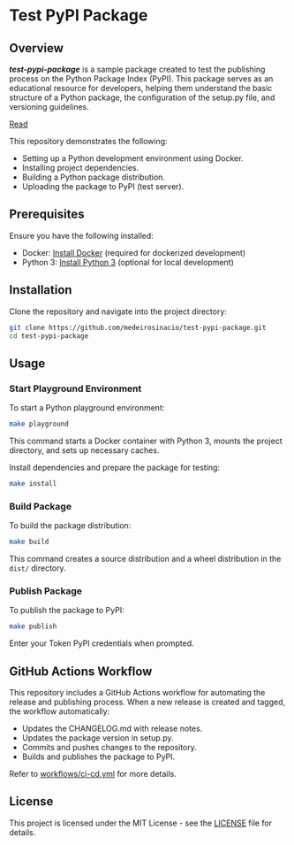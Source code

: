 # Test PyPI  Package

## Overview

_**test-pypi-package**_ is a sample package created to test the publishing process on the Python Package Index (PyPI).
This
package serves as an educational resource for developers, helping them understand the basic structure of a Python
package, the configuration of the setup.py file, and versioning guidelines.

[Read](https://medium.com/data-hackers/pypi-publicando-seu-primeiro-pacote-de7eb75db452)

This repository demonstrates the following:

- Setting up a Python development environment using Docker.
- Installing project dependencies.
- Building a Python package distribution.
- Uploading the package to PyPI (test server).

## Prerequisites

Ensure you have the following installed:

- Docker: [Install Docker](https://docs.docker.com/get-docker/) (required for dockerized development)
- Python 3: [Install Python 3](https://www.python.org/downloads/) (optional for local development)

## Installation

Clone the repository and navigate into the project directory:

```bash
git clone https://github.com/medeirosinacio/test-pypi-package.git
cd test-pypi-package
```

## Usage

### Start Playground Environment

To start a Python playground environment:

```bash
make playground
```

This command starts a Docker container with Python 3, mounts the project directory, and sets up necessary caches.

Install dependencies and prepare the package for testing:

```bash
make install
```

### Build Package

To build the package distribution:

```bash
make build
```

This command creates a source distribution and a wheel distribution in the `dist/` directory.

### Publish Package

To publish the package to PyPI:

```bash
make publish
```

Enter your Token PyPI credentials when prompted.

## GitHub Actions Workflow

This repository includes a GitHub Actions workflow for automating the release and publishing process. When a new release
is created and tagged, the workflow automatically:

* Updates the CHANGELOG.md with release notes.
* Updates the package version in setup.py.
* Commits and pushes changes to the repository.
* Builds and publishes the package to PyPI.

Refer to [workflows/ci-cd.yml](.github%2Fworkflows%2Fci-cd.yml) for more details.

## License

This project is licensed under the MIT License - see the [LICENSE](LICENSE) file for details.
